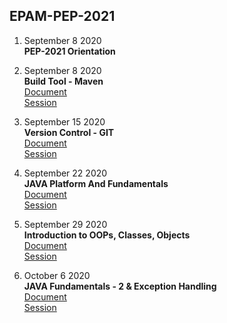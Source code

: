 ## EPAM-PEP-2021

1. September 8 2020  
**PEP-2021 Orientation** 
  
2. September 8 2020  
**Build Tool - Maven**  
[Document](https://github.com/koteshrv/EPAM-PEP-2021/blob/master/Materials/Maven-dp.pptx)  
[Session](https://attendee.gotowebinar.com/recording/5289458380627770375) 
  
3. September 15 2020  
**Version Control - GIT**  
[Document](https://github.com/koteshrv/EPAM-PEP-2021/blob/master/Materials/GIT.pdf)  
[Session](https://attendee.gotowebinar.com/recording/5462800786947965960)  
  
4. September 22 2020  
**JAVA Platform And Fundamentals**  
[Document](https://github.com/koteshrv/EPAM-PEP-2021/blob/master/Materials/Java%20Basics%20-%20part1-22nd.sept.pptx)  
[Session](https://attendee.gotowebinar.com/recording/3394929477535187976)  
  
5. September 29 2020  
**Introduction to OOPs, Classes, Objects**  
[Document](https://github.com/koteshrv/EPAM-PEP-2021/blob/master/Materials/Java%20Basics%20-%20part2-29th.sept.pptx)  
[Session](https://register.gotowebinar.com/recording/2946273757976006923)  
  
6. October 6 2020  
**JAVA Fundamentals - 2 & Exception Handling**  
[Document](https://github.com/koteshrv/EPAM-PEP-2021/blob/master/Materials/PEP-06-10-2020.pptx)  
[Session](https://attendee.gotowebinar.com/recording/175574824879483919)  

  
  
  

